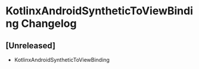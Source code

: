<!-- Keep a Changelog guide -> https://keepachangelog.com -->

# KotlinxAndroidSyntheticToViewBinding Changelog

## [Unreleased]

- KotlinxAndroidSyntheticToViewBinding